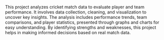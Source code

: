 This project analyzes cricket match data to evaluate player and team performance. It involves data collection, cleaning, and visualization to uncover key insights. The analysis includes performance trends, team comparisons, and player statistics, presented through graphs and charts for easy understanding. By identifying strengths and weaknesses, this project helps in making informed decisions based on real match data.

